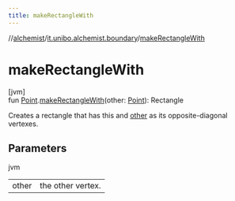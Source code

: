 ```yaml
---
title: makeRectangleWith
---
```

//[alchemist](../../index.html)/[it.unibo.alchemist.boundary](index.html)/[makeRectangleWith](make-rectangle-with.html)



# makeRectangleWith



[jvm]\
fun [Point](https://docs.oracle.com/javase/8/docs/api/java/awt/Point.html).[makeRectangleWith](make-rectangle-with.html)(other: [Point](https://docs.oracle.com/javase/8/docs/api/java/awt/Point.html)): Rectangle



Creates a rectangle that has this and [other](make-rectangle-with.html) as its opposite-diagonal vertexes.



## Parameters


jvm

| | |
|---|---|
| other | the other vertex. |




